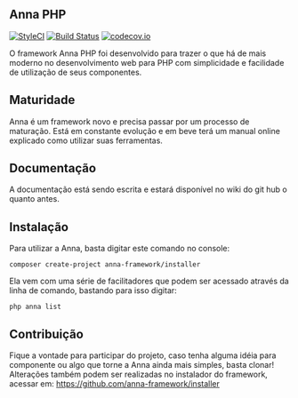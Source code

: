 ## Anna PHP

[![StyleCI](https://styleci.io/repos/46992617/shield)](https://styleci.io/repos/46992617) 
[![Build Status](https://travis-ci.org/anna-framework/anna.svg?branch=master)](https://travis-ci.org/anna-framework/anna) 
[![codecov.io](https://codecov.io/github/anna-framework/anna/coverage.svg?branch=master)](https://codecov.io/github/anna-framework/anna?branch=master) 

O framework Anna PHP foi desenvolvido para trazer o que há de mais moderno no desenvolvimento web para PHP com simplicidade
e facilidade de utilização de seus componentes.

## Maturidade

Anna é um framework novo e precisa passar por um processo de maturação. Está em constante evolução e em beve terá um manual online explicado como utilizar
suas ferramentas.

## Documentação
A documentação está sendo escrita e estará disponível no wiki do git hub o quanto antes.

## Instalação
Para utilizar a Anna, basta digitar este comando no console:

```
composer create-project anna-framework/installer
```

Ela vem com uma série de facilitadores que podem ser acessado através da linha de comando, bastando para isso digitar:
```
php anna list
```

## Contribuição
Fique a vontade para participar do projeto, caso tenha alguma idéia para componente ou algo que torne a Anna ainda mais simples, basta clonar!
Alterações também podem ser realizadas no instalador do framework, acessar em: https://github.com/anna-framework/installer
